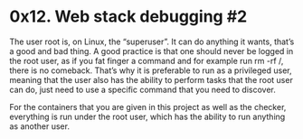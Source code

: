 # 0x12. Web stack debugging #2


The user root is, on Linux, the “superuser”. 
It can do anything it wants, that’s a good and bad thing. 
A good practice is that one should never be logged in the root user, as if you fat finger a command and for example run rm -rf /, there is no comeback. 
That’s why it is preferable to run as a privileged user, meaning that the user also has the ability to perform tasks that the root user can do, just need to use a specific command that you need to discover.

For the containers that you are given in this project as well as the checker, everything is run under the root user, which has the ability to run anything as another user.
